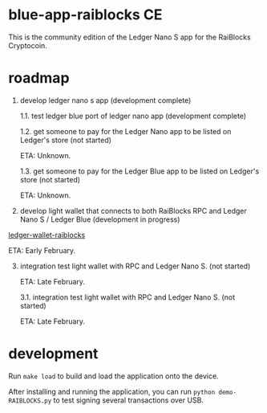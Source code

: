 # blue-app-raiblocks CE

This is the community edition of the Ledger Nano S app for the RaiBlocks Cryptocoin.

# roadmap
1. develop ledger nano s app (development complete)

   1.1. test ledger blue port of ledger nano app  (development complete)

   1.2. get someone to pay for the Ledger Nano app to be listed on Ledger's store (not started)
    
   ETA: Unknown.

   1.3. get someone to pay for the Ledger Blue app to be listed on Ledger's store (not started)
    
   ETA: Unknown.

2. develop light wallet that connects to both RaiBlocks RPC and Ledger Nano S / Ledger Blue (development in progress)

[ledger-wallet-raiblocks](https://github.com/coranos/ledger-wallet-raiblocks)

ETA: Early February.

3. integration test light wallet with RPC and Ledger Nano S. (not started)

   ETA: Late February.

   3.1. integration test light wallet with RPC and Ledger Nano S. (not started)
    
   ETA: Late February.

# development

Run `make load` to build and load the application onto the device.

After installing and running the application, you can run `python demo-RAIBLOCKS.py` to test signing several transactions over USB.

